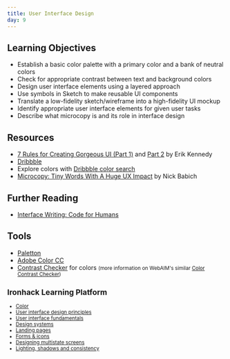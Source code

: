 ```yaml
---
title: User Interface Design
day: 9
---
```



Learning Objectives
-------------------

- Establish a basic color palette with a primary color and a bank of neutral colors
- Check for appropriate contrast between text and background colors
- Design user interface elements using a layered approach
- Use symbols in Sketch to make reusable UI components
- Translate a low-fidelity sketch/wireframe into a high-fidelity UI mockup
- Identify appropriate user interface elements for given user tasks
- Describe what microcopy is and its role in interface design


Resources
---------

- [7 Rules for Creating Gorgeous UI (Part 1)](https://medium.com/@erikdkennedy/7-rules-for-creating-gorgeous-ui-part-1-559d4e805cda) and [Part 2](https://medium.com/@erikdkennedy/7-rules-for-creating-gorgeous-ui-part-2-430de537ba96) by Erik Kennedy
- [Dribbble](https://dribbble.com)
- Explore colors with [Dribbble color search](https://dribbble.com/colors/)
- [Microcopy: Tiny Words With A Huge UX Impact](https://uxplanet.org/microcopy-tiny-words-with-a-huge-ux-impact-90140acc6e42) by Nick Babich


Further Reading
---------------

- [Interface Writing: Code for Humans](https://www.nicolefenton.com/interface-writing/)


Tools
-----

- [Paletton](http://paletton.com/)
- [Adobe Color CC](https://color.adobe.com/create/color-wheel/)
- [Contrast Checker](https://contrastchecker.com) for colors <small>(more information on WebAIM's similar [Color Contrast Checker](https://webaim.org/resources/contrastchecker/))


Ironhack Learning Platform
---------------------------

- [Color](http://learn.ironhack.com/#/learning_unit/5068)
- [User interface design principles](http://learn.ironhack.com/#/learning_unit/5033)
- [User interface fundamentals](http://learn.ironhack.com/#/learning_unit/5060)
- [Design systems](http://learn.ironhack.com/#/learning_unit/5079)
- [Landing pages](http://learn.ironhack.com/#/learning_unit/5098)
- [Forms & icons](http://learn.ironhack.com/#/learning_unit/5072)
- [Designing multistate screens](http://learn.ironhack.com/#/learning_unit/5075)
- [Lighting, shadows and consistency](http://learn.ironhack.com/#/learning_unit/5076)
